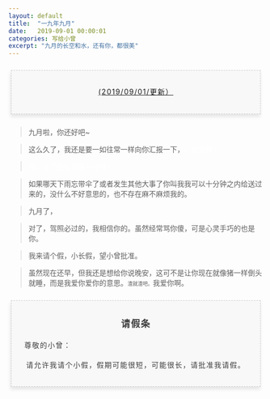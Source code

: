 ```yaml
---
layout: default
title:  "一九年九月"
date:   2019-09-01 00:00:01
categories: 写给小曾
excerpt: "九月的长空和水，还有你，都很美"
---
```



<section style="margin: 20px 0px;">
    <section style="padding: 5px;box-sizing: border-box;">
        <section style="text-align: center;border-width: 1px;border-style: dashed;border-color: #cccccc;background: #f8f8f8;box-shadow: #e5e5e5 -1px 5px 7px;letter-spacing: 1.5px;padding: 1em;color: #3f3e3f;box-sizing: border-box;">
            <section style="text-align: justify;padding: 2px 0.8em;line-height: 1.75em;font-size: 14px;box-sizing: border-box;">
                <p style="text-align: center;">
                    <a href="">(2019/09/01/更新）</a>
                </p>
            </section>
        </section>
    </section>
</section>

> 九月啦，你还好吧~  

> 这么久了，我还是要一如往常一样向你汇报一下，<font color="white">小曾是猪！</font>

> <font color="white">噢，忘了还有我喜欢你噢~</font>

> 如果哪天下雨忘带伞了或者发生其他大事了你叫我我可以十分钟之内给送过来的，没什么不好意思的，也不存在麻不麻烦我的。

> 九月了，

> 对了，驾照必过的，我相信你的。虽然经常骂你傻，可是心灵手巧的也是你。

> 我来请个假，小长假，望小曾批准。

> 虽然现在还早，但我还是想给你说晚安，这可不是让你现在就像猪一样倒头就睡，而是我爱你爱你的意思。<font size="1">渣就渣吧。</font>我爱你啊。

<section style="margin: 20px 0px;">
    <section style="padding: 5px;box-sizing: border-box;">
        <section style="text-align: center;border-width: 1px;border-style: dashed;border-color: #cccccc;background: #f8f8f8;box-shadow: #e5e5e5 -1px 5px 7px;letter-spacing: 1.5px;padding: 1em;color: #3f3e3f;box-sizing: border-box;">
            <section style="padding: 2px 0.8em;line-height: 1.75em;font-size: 14px;box-sizing: border-box;">
                <p style="text-align: center; font-size: 18px">
                    <b>请假条</b>
                </p>
                <p style="text-align: left;">
                    尊敬的小曾：
                </p>
                <p style="text-align: center;">
                    请允许我请个小假，假期可能很短，可能很长，请批准我请假。
                </p>
            </section>
        </section>
    </section>
</section>